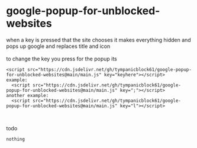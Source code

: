 # google-popup-for-unblocked-websites
when a key is pressed that the site chooses it makes everything hidden and pops up google and replaces title and icon <br/>
<br/>
to change the key you press for the popup its
```
<script src="https://cdn.jsdelivr.net/gh/tympanicblock61/google-popup-for-unblocked-websites@main/main.js" key="keyhere"></script>
example:
  <script src="https://cdn.jsdelivr.net/gh/tympanicblock61/google-popup-for-unblocked-websites@main/main.js" key=";"></script>
another example:
  <script src="https://cdn.jsdelivr.net/gh/tympanicblock61/google-popup-for-unblocked-websites@main/main.js" key="l"></script>
```
<br/>

todo
```
nothing
```
